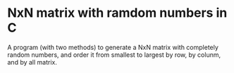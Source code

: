 # NxN matrix with ramdom numbers in C
A program (with two methods) to generate a NxN matrix with completely random numbers, and order it from smallest to largest by row, by colunm, and by all matrix.
